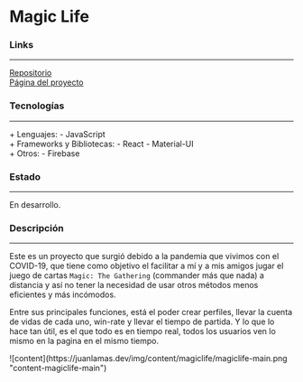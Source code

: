 # Magic Life

### Links

---

[Repositorio](https://github.com/cococov/magiclife)<br/>
[Página del proyecto](https://juanlamas.dev/magiclife/)

### Tecnologías

---

<div class="list-super-index">
+ Lenguajes:
 - JavaScript
</div>

<div class="list-super-index">
+ Frameworks y Bibliotecas:
 - React
 - Material-UI
</div>

<div class="list-super-index">
+ Otros:
 - Firebase
</div>

### Estado

---

En desarrollo.

### Descripción

---

Este es un proyecto que surgió debido a la pandemia que vivimos con el COVID-19, que tiene como objetivo el facilitar a mí y a mis amigos jugar el juego de cartas `Magic: The Gathering` (commander más que nada) a distancia y así no tener la necesidad de usar otros métodos menos eficientes y más incómodos.

Entre sus principales funciones, está el poder crear perfiles, llevar la cuenta de vidas de cada uno, win-rate y llevar el tiempo de partida. Y lo que lo hace tan útil, es el que todo es en tiempo real, todos los usuarios ven lo mismo en la pagina en el mismo tiempo.

<div class="img-content-div">
![content](https://juanlamas.dev/img/content/magiclife/magiclife-main.png "content-magiclife-main")
</div>